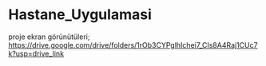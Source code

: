 # Hastane_Uygulamasi
proje ekran görünütüleri;
https://drive.google.com/drive/folders/1rOb3CYPglhIchei7_CIs8A4Raj1CUc7k?usp=drive_link
